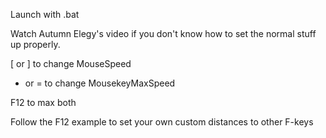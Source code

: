 Launch with .bat 

Watch Autumn Elegy's video if you don't know how to set the normal stuff up properly.

[ or ] to change MouseSpeed

- or = to change MousekeyMaxSpeed

F12 to max both

Follow the F12 example to set your own custom distances to other F-keys
